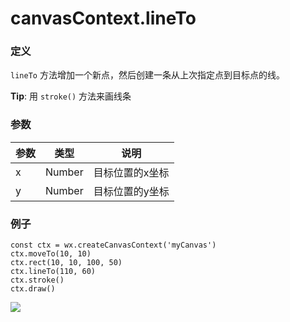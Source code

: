 <!-- https://mp.weixin.qq.com/debug/wxadoc/dev/api/canvas/line-to.html -->

canvasContext.lineTo
====================

### 定义

`lineTo` 方法增加一个新点，然后创建一条从上次指定点到目标点的线。

**Tip**: 用 `stroke()` 方法来画线条

### 参数

  参数 |  类型     |  说明       
-------|-----------|-------------
  x    |  Number   |目标位置的x坐标
  y    |  Number   |目标位置的y坐标

### 例子

    const ctx = wx.createCanvasContext('myCanvas')
    ctx.moveTo(10, 10)
    ctx.rect(10, 10, 100, 50)
    ctx.lineTo(110, 60)
    ctx.stroke()
    ctx.draw()
    

![](https://mp.weixin.qq.com/debug/wxadoc/dev/image/canvas/line-to.png?t=201828)
